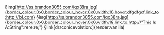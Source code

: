 §img[http://ss.brandon3055.com/iqx38ra.jpg]{border_colour:0x0,border_colour_hover:0x0,width:18,hover:dfgdfgdf,link_to:http://lol.com}
§img[http://ss.brandon3055.com/iqx38ra.jpg]{border_colour:0x0,border_colour_hover:0x0,width:18,link_to:http://"This Is A:String":rere:re;"} 
§link[draconicevolution:]{render:vanilla} 